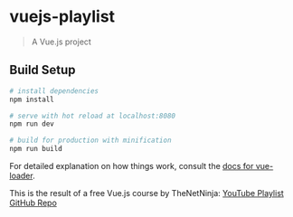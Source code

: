 # vuejs-playlist

> A Vue.js project

## Build Setup

``` bash
# install dependencies
npm install

# serve with hot reload at localhost:8080
npm run dev

# build for production with minification
npm run build
```

For detailed explanation on how things work, consult the [docs for vue-loader](http://vuejs.github.io/vue-loader).

This is the result of a free Vue.js course by TheNetNinja:
[YouTube Playlist](https://www.youtube.com/playlist?list=PL4cUxeGkcC9gQcYgjhBoeQH7wiAyZNrYa)
[GitHub Repo](https://github.com/iamshaunjp/vuejs-playlist)

 

